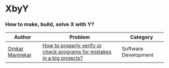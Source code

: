 # XbyY
### How to make, build, solve X with Y?

|Author|Problem|Category|
|-----------|--------|------|
|[Omkar Manjrekar](github.com/manjrekarom)|[How to properly verify or check programs for mistakes in a big projects?](./check_code_big_project.md)|Software Development|
